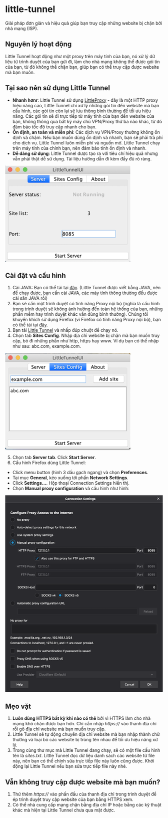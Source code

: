 # little-tunnel
Giải pháp đơn giản và hiệu quả giúp bạn truy cập những website bị chặn bởi nhà mạng (ISP).
## Nguyên lý hoạt động
Little Tunnel hoạt động như một proxy trên máy tính của bạn, nó xử lý dữ liệu từ trình duyệt của bạn gửi đi, làm cho nhà mạng không thể được gói tin của bạn, từ đó không thể chặn bạn, giúp bạn có thể truy cập được website mà bạn muốn.
## Tại sao nên sử dụng Little Tunnel
- **Nhanh hơnr**: Little Tunnel sử dụng [LittleProxy](https://github.com/adamfisk/LittleProxy) - đây là một HTTP proxy hiệu năng cao, Little Tunnel chỉ xử lý những gói tin đến website mà bạn cấu hình, các gói tin còn lại sẽ lưu thông bình thường để tối ưu hiệu năng. Các gói tin sẽ đi trực tiếp từ máy tính của bạn đến website của bạn, không thông qua bất kỳ máy chủ VPN/Proxy thứ ba nào khác, từ đó đảm bảo tốc độ truy cập nhanh cho bạn.
- **Ổn định, an toàn và miễn phí**: Các dịch vụ VPN/Proxy thường không ổn định và chậm. Nếu bạn muốn dùng ổn định và nhanh, bạn sẽ phải trả phí cho dịch vụ. Little Tunnel luôn miễn phí và nguồn mở. Little Tunnel chạy trên máy tính của chính bạn, nên đảm bảo tính ổn định và nhanh.
- **Dễ dàng sử dụng**: Little Tunnel được tạo ra với tiêu chí hiệu quả nhưng vẫn phải thật dễ sử dụng. Tài liệu hướng dẫn đi kèm đầy đủ rõ ràng.

![Alt text](images/LittleTunnel.png?raw=true "Little Tunnel")

## Cài đặt và cấu hình
1. Cài JAVA: Bạn có thể tải tại [đây](https://www.oracle.com/java/technologies/javase-jdk11-downloads.html). (Little Tunnel được viết bằng JAVA, nên để chạy được, bạn cần cài JAVA, các máy tính thông thường đều được cài sẵn JAVA rồi)
2. Bạn sẽ cần một trình duyệt có tính năng Proxy nội bộ (nghĩa là cấu hình trong trình duyệt sẽ không ảnh hưởng đến toàn hệ thống của bạn, những phần mềm hay trình duyệt khác vẫn dùng bình thường). Chúng tôi khuyến khích sử dụng Firefox (vì Firefox có tính năng Proxy nội bộ), bạn có thể tải tại [đây](https://www.mozilla.org/en-US/firefox/new/).
3. Bạn tải [Little Tunnel](https://github.com/ngotrunghieu29/little-tunnel/releases/download/v1.0/little-tunnel-1.0.jar) và nhấp đúp chuột để chạy nó.
4. Chọn tab **Sites Config**. Nhập địa chỉ website bị chặn mà bạn muốn truy cập, bỏ đi những phần như http, https hay www. Ví dụ bạn có thể nhập như sau: abc.com, example.com.

![Alt text](images/addSite.png?raw=true "Add Site")

5. Chọn tab **Server tab**. Click **Start Server**.
6. Cấu hình Firefox dùng Little Tunnel:
- Click menu button (hình 3 dấu gạch ngang) và chọn **Preferences**.
- Tại mục **General**, kéo xuống tới phần **Network Settings**.
- Click **Settings…**. Hộp thoại Connection Settings hiển thị.
- Chọn **Manual proxy configuration** và cấu hình như hình:

![Alt text](images/firefoxProxy.png?raw=true "Configure Proxy in Firefox")

## Mẹo vặt
1. **Luôn dùng HTTPS bất kỳ khi nào có thể** bởi vì HTTPS làm cho nhà mạng khó chặn được bạn hơn. Chỉ cần nhập _https://_ vào thanh địa chỉ rồi gõ địa chỉ website mà bạn muốn truy cập.
2. Little Tunnel sẽ tự động chuyển địa chỉ website mà bạn nhập thành chữ thường và loại bỏ các website bị trùng tên nhau để tối ưu hiệu năng xử lý.
3. Trong cùng thư mục mà Little Tunnel đang chạy, sẽ có một file cấu hình tên là _sites.txt_. Little Tunnel đọc dữ liệu danh sách các website từ file này, nên bạn có thể chỉnh sửa trực tiếp file này luôn cũng được. Khởi động lại Little Tunnel nếu bạn sửa trực tiếp file này nhé.
## Vẫn không truy cập được website mà bạn muốn?
1. Thử thêm _https://_ vào phần đầu của thanh địa chỉ trong trình duyệt để ép trình duyệt truy cập website của bạn bằng HTTPS xem.
2. Có thể nhà cung cấp mạng chặn bằng địa chỉ IP hoặc bằng các kỹ thuật khác mà hiện tại Little Tunnel chưa qua mặt được.
